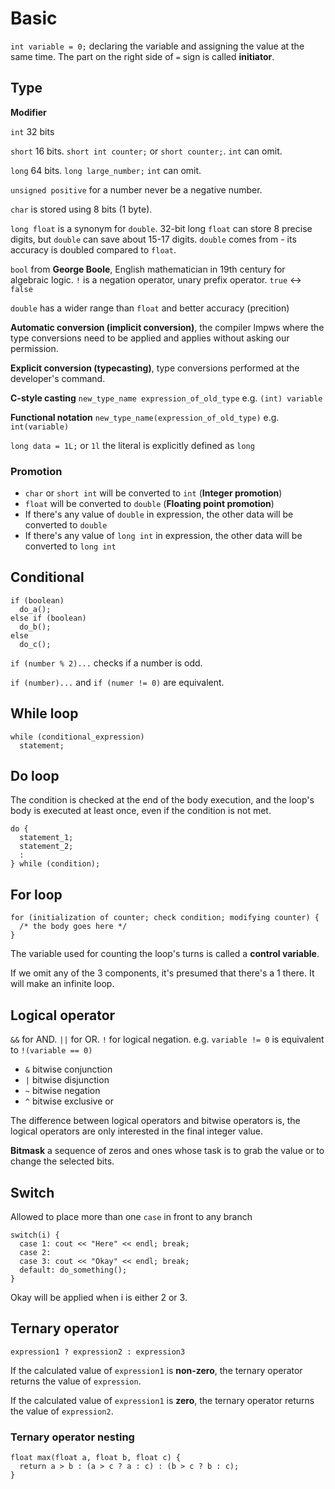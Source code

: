 # Basic

`int variable = 0;` declaring the variable and assigning the value at the same time. The part on the right side of `=` 
sign is called **initiator**.

## Type

**Modifier**

`int` 32 bits

`short` 16 bits. `short int counter;` or `short counter;`. `int` can omit.

`long` 64 bits. `long large_number;` `int` can omit.

`unsigned positive` for a number never be a negative number.

`char` is stored using 8 bits (1 byte).

`long float` is a synonym for `double`. 32-bit long `float` can store 8 precise digits, but `double` can save about 
15-17 digits. `double` comes from - its accuracy is doubled compared to `float`.

`bool` from **George Boole**, English mathematician in 19th century for algebraic logic. `!` is a negation operator, 
unary prefix operator. `true` <-> `false`

`double` has a wider range than `float` and better accuracy (precition)

**Automatic conversion (implicit conversion)**, the compiler lmpws where the type conversions need to be applied and applies without asking our permission.

**Explicit conversion (typecasting)**, type conversions performed at the developer's command. 

**C-style casting** `new_type_name expression_of_old_type` e.g. `(int) variable`

**Functional notation** `new_type_name(expression_of_old_type)` e.g. `int(variable)`

`long data = 1L;` or `1l` the literal is explicitly defined as `long`

### Promotion

- `char` or `short int` will be converted to `int` (**Integer promotion**)
- `float` will be converted to `double` (**Floating point promotion**)
- If there's any value of `double` in expression, the other data will be converted to `double`
- If there's any value of `long int` in expression, the other data will be converted to `long int`


## Conditional

```
if (boolean)
  do_a();
else if (boolean)
  do_b();
else
  do_c();
```

`if (number % 2)...` checks if a number is odd.

`if (number)...` and `if (numer != 0)` are equivalent.

## While loop

```
while (conditional_expression)
  statement;
```

## Do loop

The condition is checked at the end of the body execution, and the loop's body is executed at least once, even if the 
condition is not met.

```
do {
  statement_1;
  statement_2;
  :
} while (condition);
```

## For loop

```
for (initialization of counter; check condition; modifying counter) {
  /* the body goes here */
}
```

The variable used for counting the loop's turns is called a **control variable**.

If we omit any of the 3 components, it's presumed that there's a 1 there. It will make an infinite loop.

## Logical operator

`&&` for AND. `||` for OR. `!` for logical negation. e.g. `variable != 0` is equivalent to `!(variable == 0)`

- `&` bitwise conjunction
- `|` bitwise disjunction
- `~` bitwise negation
- `^` bitwise exclusive or

The difference between logical operators and bitwise operators is, the logical operators are only interested in the 
final integer value.

**Bitmask** a sequence of zeros and ones whose task is to grab the value or to change the selected bits.

## Switch

Allowed to place more than one `case` in front to any branch

```
switch(i) {
  case 1: cout << "Here" << endl; break;
  case 2:
  case 3: cout << "Okay" << endl; break; 
  default: do_something();
}
```

Okay will be applied when i is either 2 or 3.

## Ternary operator

`expression1 ? expression2 : expression3`

If the calculated value of `expression1` is **non-zero**, the ternary operator returns the value of `expression`.

If the calculated value of `expression1` is **zero**, the ternary operator returns the value of `expression2`.

### Ternary operator nesting

```
float max(float a, float b, float c) {
  return a > b : (a > c ? a : c) : (b > c ? b : c);
}
```

